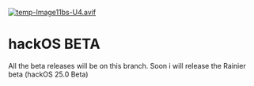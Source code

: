 [![temp-Image11bs-U4.avif](https://i.postimg.cc/6pjVNHJH/temp-Image11bs-U4.avif)](https://postimg.cc/LJPgt3sf)

# hackOS BETA
All the beta releases will be on this branch.
Soon i will release the Rainier beta (hackOS 25.0 Beta)
